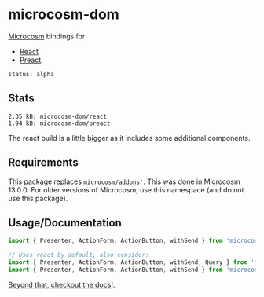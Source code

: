 # microcosm-dom

[Microcosm](https://github.com/vigetlabs/microcosm) bindings for:

- [React](https://github.com/facebook/react)
- [Preact](https://preactjs.com/).

```text
status: alpha
```

## Stats

```text
2.35 kB: microcosm-dom/react
1.94 kB: microcosm-dom/preact
```

The react build is a little bigger as it includes some additional components.

## Requirements

This package replaces `microcosm/addons'`. This was done in Microcosm 13.0.0. For older versions of Microcosm, use this namespace (and do not use this package).

## Usage/Documentation

```javascript
import { Presenter, ActionForm, ActionButton, withSend } from 'microcosm-dom'

// Uses react by default, also consider:
import { Presenter, ActionForm, ActionButton, withSend, Query } from 'microcosm-dom/react'
import { Presenter, ActionForm, ActionButton, withSend } from 'microcosm-dom/preact'
```

[Beyond that, checkout the docs!](http://code.viget.com/microcosm/api/#addons).
